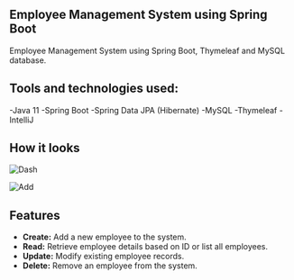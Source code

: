 ## Employee Management System using Spring Boot
Employee Management System using Spring Boot, Thymeleaf and MySQL database.

## Tools and technologies used:
-Java 11
-Spring Boot
-Spring Data JPA (Hibernate)
-MySQL
-Thymeleaf
-IntelliJ

## How it looks

![Dash](https://github.com/skshm-verma/Employee-Management-System/assets/106864834/0d0c1c9e-2a93-48c9-bca9-7fa2770e2729)


![Add](https://github.com/skshm-verma/Employee-Management-System/assets/106864834/96439709-9f39-441b-89e9-4e69f0cc3b29)


## Features

- **Create:** Add a new employee to the system.
- **Read:** Retrieve employee details based on ID or list all employees.
- **Update:** Modify existing employee records.
- **Delete:** Remove an employee from the system.
